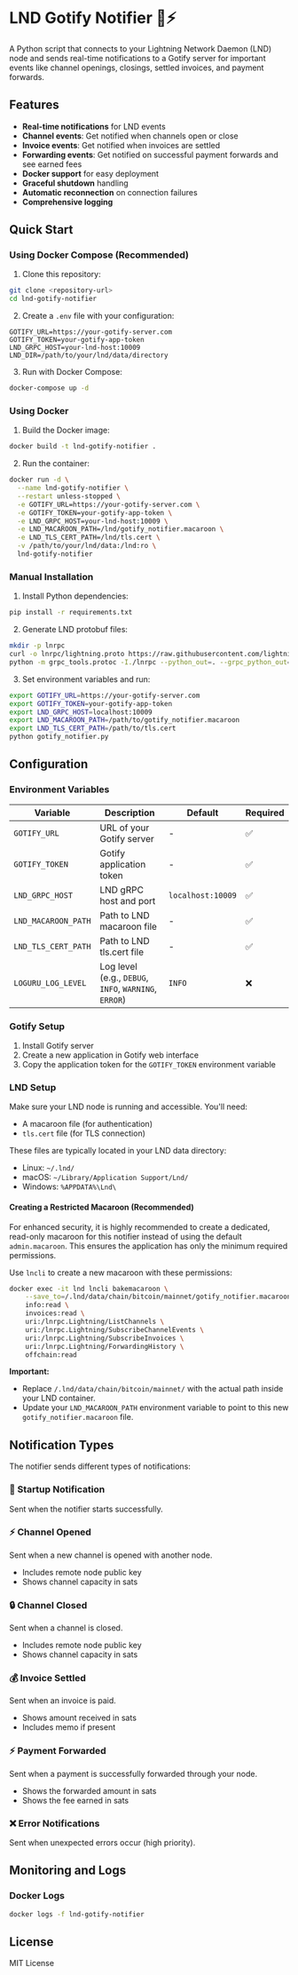 # LND Gotify Notifier 🚀⚡

A Python script that connects to your Lightning Network Daemon (LND) node and sends real-time notifications to a Gotify server for important events like channel openings, closings, settled invoices, and payment forwards.

## Features

- **Real-time notifications** for LND events
- **Channel events**: Get notified when channels open or close
- **Invoice events**: Get notified when invoices are settled
- **Forwarding events**: Get notified on successful payment forwards and see earned fees
- **Docker support** for easy deployment
- **Graceful shutdown** handling
- **Automatic reconnection** on connection failures
- **Comprehensive logging**

## Quick Start

### Using Docker Compose (Recommended)

1. Clone this repository:
```bash
git clone <repository-url>
cd lnd-gotify-notifier
```

2. Create a `.env` file with your configuration:
```env
GOTIFY_URL=https://your-gotify-server.com
GOTIFY_TOKEN=your-gotify-app-token
LND_GRPC_HOST=your-lnd-host:10009
LND_DIR=/path/to/your/lnd/data/directory
```

3. Run with Docker Compose:
```bash
docker-compose up -d
```

### Using Docker

1. Build the Docker image:
```bash
docker build -t lnd-gotify-notifier .
```

2. Run the container:
```bash
docker run -d \
  --name lnd-gotify-notifier \
  --restart unless-stopped \
  -e GOTIFY_URL=https://your-gotify-server.com \
  -e GOTIFY_TOKEN=your-gotify-app-token \
  -e LND_GRPC_HOST=your-lnd-host:10009 \
  -e LND_MACAROON_PATH=/lnd/gotify_notifier.macaroon \
  -e LND_TLS_CERT_PATH=/lnd/tls.cert \
  -v /path/to/your/lnd/data:/lnd:ro \
  lnd-gotify-notifier
```

### Manual Installation

1. Install Python dependencies:
```bash
pip install -r requirements.txt
```

2. Generate LND protobuf files:
```bash
mkdir -p lnrpc
curl -o lnrpc/lightning.proto https://raw.githubusercontent.com/lightningnetwork/lnd/master/lnrpc/lightning.proto
python -m grpc_tools.protoc -I./lnrpc --python_out=. --grpc_python_out=. lnrpc/lightning.proto
```

3. Set environment variables and run:
```bash
export GOTIFY_URL=https://your-gotify-server.com
export GOTIFY_TOKEN=your-gotify-app-token
export LND_GRPC_HOST=localhost:10009
export LND_MACAROON_PATH=/path/to/gotify_notifier.macaroon
export LND_TLS_CERT_PATH=/path/to/tls.cert
python gotify_notifier.py
```

## Configuration

### Environment Variables

| Variable | Description | Default | Required |
|----------|-------------|---------|----------|
| `GOTIFY_URL` | URL of your Gotify server | - | ✅ |
| `GOTIFY_TOKEN` | Gotify application token | - | ✅ |
| `LND_GRPC_HOST` | LND gRPC host and port | `localhost:10009` | ✅ |
| `LND_MACAROON_PATH` | Path to LND macaroon file | - | ✅ |
| `LND_TLS_CERT_PATH` | Path to LND tls.cert file | - | ✅ |
| `LOGURU_LOG_LEVEL` | Log level (e.g., `DEBUG`, `INFO`, `WARNING`, `ERROR`) | `INFO` | ❌ |

### Gotify Setup

1. Install Gotify server
2. Create a new application in Gotify web interface
3. Copy the application token for the `GOTIFY_TOKEN` environment variable

### LND Setup

Make sure your LND node is running and accessible. You'll need:
- A macaroon file (for authentication)
- `tls.cert` file (for TLS connection)

These files are typically located in your LND data directory:
- Linux: `~/.lnd/`
- macOS: `~/Library/Application Support/Lnd/`
- Windows: `%APPDATA%\Lnd\`

#### Creating a Restricted Macaroon (Recommended)

For enhanced security, it is highly recommended to create a dedicated, read-only macaroon for this notifier instead of using the default `admin.macaroon`. This ensures the application has only the minimum required permissions.

Use `lncli` to create a new macaroon with these permissions:

```bash
docker exec -it lnd lncli bakemacaroon \
    --save_to=/.lnd/data/chain/bitcoin/mainnet/gotify_notifier.macaroon \
    info:read \
    invoices:read \
    uri:/lnrpc.Lightning/ListChannels \
    uri:/lnrpc.Lightning/SubscribeChannelEvents \
    uri:/lnrpc.Lightning/SubscribeInvoices \
    uri:/lnrpc.Lightning/ForwardingHistory \
    offchain:read
```

**Important:**
- Replace `/.lnd/data/chain/bitcoin/mainnet/` with the actual path inside your LND container.
- Update your `LND_MACAROON_PATH` environment variable to point to this new `gotify_notifier.macaroon` file.


## Notification Types

The notifier sends different types of notifications:

### 🚀 Startup Notification
Sent when the notifier starts successfully.

### ⚡ Channel Opened
Sent when a new channel is opened with another node.
- Includes remote node public key
- Shows channel capacity in sats

### 🔒 Channel Closed
Sent when a channel is closed.
- Includes remote node public key
- Shows channel capacity in sats

### 💰 Invoice Settled
Sent when an invoice is paid.
- Shows amount received in sats
- Includes memo if present

### ⚡ Payment Forwarded
Sent when a payment is successfully forwarded through your node.
- Shows the forwarded amount in sats
- Shows the fee earned in sats

### ❌ Error Notifications
Sent when unexpected errors occur (high priority).

## Monitoring and Logs

### Docker Logs
```bash
docker logs -f lnd-gotify-notifier
```

## License

MIT License
